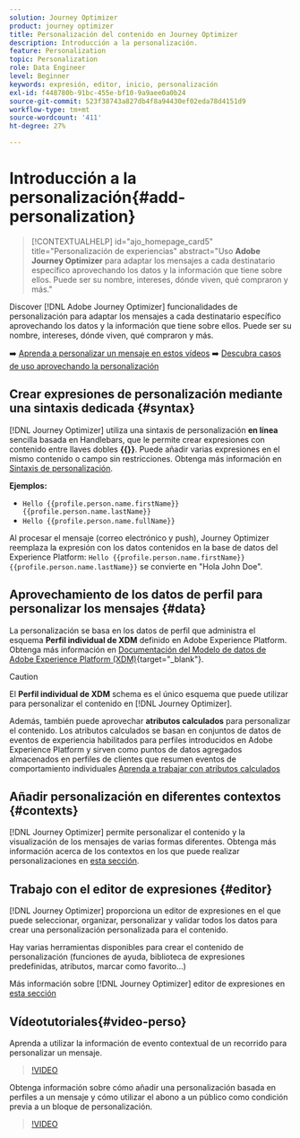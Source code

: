 ```yaml
---
solution: Journey Optimizer
product: journey optimizer
title: Personalización del contenido en Journey Optimizer
description: Introducción a la personalización.
feature: Personalization
topic: Personalization
role: Data Engineer
level: Beginner
keywords: expresión, editor, inicio, personalización
exl-id: f448780b-91bc-455e-bf10-9a9aee0a0b24
source-git-commit: 523f38743a827db4f8a94430ef02eda78d4151d9
workflow-type: tm+mt
source-wordcount: '411'
ht-degree: 27%

---
```


# Introducción a la personalización{#add-personalization}

>[!CONTEXTUALHELP]
>id="ajo_homepage_card5"
>title="Personalización de experiencias"
>abstract="Uso **Adobe Journey Optimizer** para adaptar los mensajes a cada destinatario específico aprovechando los datos y la información que tiene sobre ellos. Puede ser su nombre, intereses, dónde viven, qué compraron y más."


Discover [!DNL Adobe Journey Optimizer] funcionalidades de personalización para adaptar los mensajes a cada destinatario específico aprovechando los datos y la información que tiene sobre ellos. Puede ser su nombre, intereses, dónde viven, qué compraron y más.

➡️ [Aprenda a personalizar un mensaje en estos vídeos](#video-perso)
➡️ [Descubra casos de uso aprovechando la personalización](personalization-use-case.md)

## Crear expresiones de personalización mediante una sintaxis dedicada {#syntax}

[!DNL Journey Optimizer] utiliza una sintaxis de personalización **en línea** sencilla basada en Handlebars, que le permite crear expresiones con contenido entre llaves dobles **{{}}**. Puede añadir varias expresiones en el mismo contenido o campo sin restricciones. Obtenga más información en [Sintaxis de personalización](personalization-syntax.md).

**Ejemplos:**

* `Hello {{profile.person.name.firstName}} {{profile.person.name.lastName}}`
* `Hello {{profile.person.name.fullName}}`

Al procesar el mensaje (correo electrónico y push), Journey Optimizer reemplaza la expresión con los datos contenidos en la base de datos del Experience Platform:  `Hello {{profile.person.name.firstName}} {{profile.person.name.lastName}}` se convierte en &quot;Hola John Doe&quot;.

## Aprovechamiento de los datos de perfil para personalizar los mensajes {#data}

La personalización se basa en los datos de perfil que administra el esquema **Perfil individual de XDM** definido en Adobe Experience Platform. Obtenga más información en [Documentación del Modelo de datos de Adobe Experience Platform (XDM)](https://experienceleague.adobe.com/docs/experience-platform/xdm/home.html?lang=es){target="_blank"}.

>[!CAUTION]
>El **Perfil individual de XDM** schema es el único esquema que puede utilizar para personalizar el contenido en [!DNL Journey Optimizer].

Además, también puede aprovechar **atributos calculados** para personalizar el contenido. Los atributos calculados se basan en conjuntos de datos de eventos de experiencia habilitados para perfiles introducidos en Adobe Experience Platform y sirven como puntos de datos agregados almacenados en perfiles de clientes que resumen eventos de comportamiento individuales [Aprenda a trabajar con atributos calculados](../audience/computed-attributes.md)

## Añadir personalización en diferentes contextos {#contexts}

[!DNL Journey Optimizer] permite personalizar el contenido y la visualización de los mensajes de varias formas diferentes. Obtenga más información acerca de los contextos en los que puede realizar personalizaciones en [esta sección](personalization-contexts.md).

## Trabajo con el editor de expresiones {#editor}

[!DNL Journey Optimizer] proporciona un editor de expresiones en el que puede seleccionar, organizar, personalizar y validar todos los datos para crear una personalización personalizada para el contenido.

Hay varias herramientas disponibles para crear el contenido de personalización (funciones de ayuda, biblioteca de expresiones predefinidas, atributos, marcar como favorito...)

Más información sobre [!DNL Journey Optimizer] editor de expresiones en [esta sección](personalization-build-expressions.md)

## Vídeotutoriales{#video-perso}

Aprenda a utilizar la información de evento contextual de un recorrido para personalizar un mensaje.

>[!VIDEO](https://video.tv.adobe.com/v/334165?quality=12)

Obtenga información sobre cómo añadir una personalización basada en perfiles a un mensaje y cómo utilizar el abono a un público como condición previa a un bloque de personalización.

>[!VIDEO](https://video.tv.adobe.com/v/334078?quality=12)
